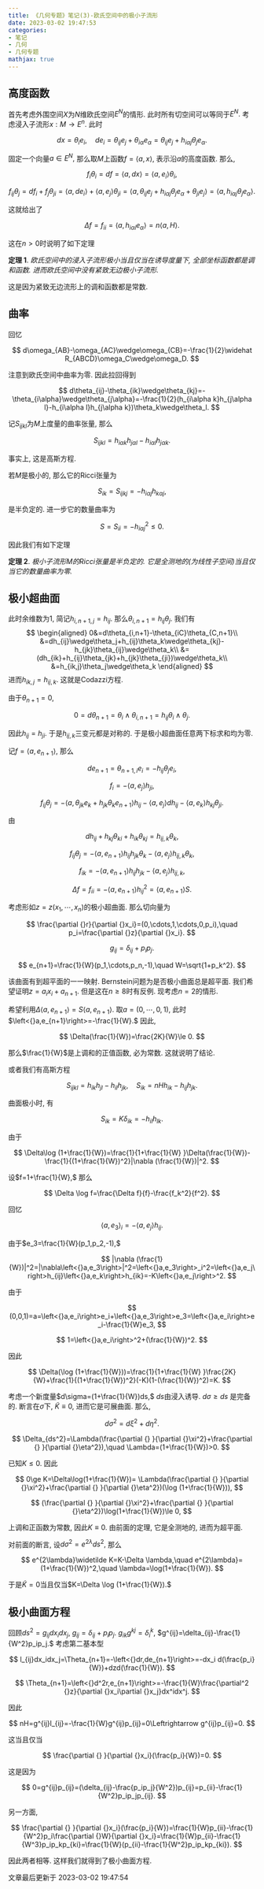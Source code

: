 ```yaml
---
title: 《几何专题》笔记(3)-欧氏空间中的极小子流形
date: 2023-03-02 19:47:53
categories: 
- 笔记
- 几何
- 几何专题
mathjax: true
---
```


## 高度函数

首先考虑外围空间$X$为$N$维欧氏空间$E^N$的情形.
此时所有切空间可以等同于$E^N.$ 考虑浸入子流形$x:M\rightarrow E^n.$ 此时


$$
dx=\theta_i e_i,\quad de_i=\theta_{ij}e_j+\theta_{i\alpha}e_\alpha=\theta_{ij}e_j+h_{i\alpha j}\theta_j e_\alpha.
$$



固定一个向量$a\in E^N,$ 那么取$M$上函数$f=\left<{}a,x\right>,$
表示沿$a$的高度函数. 那么,


$$
f_i\theta_i=df=\left<{}a,dx\right>=\left<{}a,e_i\right>\theta_i,
$$




$$
f_{ij}\theta_j=d f_i+f_j\theta_{ji}=\left<{}a,de_i\right>+\left<{}a,e_j\right>\theta_{ji}=\left<{}a,\theta_{ij}e_j+h_{i\alpha j}\theta_j e_\alpha+\theta_{ji}e_j\right>=\left<{}a,h_{i\alpha j}\theta_je_\alpha\right>.
$$


这就给出了


$$
\Delta f=f_{ii}=\left<{}a,h_{i\alpha i}e_\alpha\right>=n\left<{}a,H\right>.
$$


这在$n>0$时说明了如下定理

**定理 1**. *欧氏空间中的浸入子流形极小当且仅当在诱导度量下, 全部坐标函数都是调和函数. 进而欧氏空间中没有紧致无边极小子流形.* 

这是因为紧致无边流形上的调和函数都是常数.

## 曲率

回忆


$$
d\omega_{AB}-\omega_{AC}\wedge\omega_{CB}=-\frac{1}{2}\widehat R_{ABCD}\omega_C\wedge\omega_D.
$$


注意到欧氏空间中曲率为零. 因此拉回得到


$$
d\theta_{ij}-\theta_{ik}\wedge\theta_{kj}=-\theta_{i\alpha}\wedge\theta_{j\alpha}=-\frac{1}{2}(h_{i\alpha k}h_{j\alpha l}-h_{i\alpha l}h_{j\alpha k})\theta_k\wedge\theta_l.
$$


记$S_{ijkl}$为$M$上度量的曲率张量, 那么


$$
S_{ijkl}=h_{i\alpha k}h_{j\alpha l}-h_{i\alpha l}h_{j\alpha k}.
$$


事实上, 这是高斯方程.

若$M$是极小的, 那么它的Ricci张量为


$$
S_{ik}=S_{ijkj}=-h_{i\alpha j}h_{k\alpha j},
$$

 是半负定的.
进一步它的数量曲率为 

$$
S=S_{ii}=-h_{i\alpha j}^2\le 0.
$$


因此我们有如下定理

**定理 2**. *极小子流形$M$的Ricci张量是半负定的. 它是全测地的(为线性子空间)当且仅当它的数量曲率为零.* 

## 极小超曲面

此时余维数为$1,$ 简记$h_{i,n+1,j}=h_{ij}.$
那么$\theta_{i,n+1}=h_{ij}\theta_j.$ 我们有 
$$
\begin{aligned}
 0&=d\theta_{i,n+1}-\theta_{iC}\theta_{C,n+1}\\
 &=dh_{ij}\wedge\theta_j+h_{ij}\theta_k\wedge\theta_{kj}-h_{jk}\theta_{ij}\wedge\theta_k\\
 &=(dh_{ik}+h_{ij}\theta_{jk}+h_{jk}\theta_{ji})\wedge\theta_k\\
 &=h_{ik,j}\theta_j\wedge\theta_k
 \end{aligned}
$$
 进而$h_{ik,j}=h_{ij,k}.$ 这就是Codazzi方程.

由于$\theta_{n+1}=0,$


$$
0=d\theta_{n+1}=\theta_i\wedge\theta_{i,n+1}=h_{ij}\theta_i\wedge\theta_j.
$$


因此$h_{ij}=h_{ji}.$ 于是$h_{ij,k}$三变元都是对称的.
于是极小超曲面任意两下标求和均为零.

记$f=\left<{}a,e_{n+1}\right>,$ 那么


$$
d e_{n+1}=\theta_{n+1,i}e_i=-h_{ij}\theta_je_i,
$$




$$
f_i=-\left<{}a,e_j\right>h_{ji},
$$




$$
f_{ij}\theta_j=-\left<{}a,\theta_{jk}e_k+h_{jk}\theta_ke_{n+1}\right>h_{ij}-\left<{}a,e_j\right>dh_{ij}-\left<{}a,e_k\right>h_{kj}\theta_{ji}.
$$


由

$$
dh_{ij}+h_{kj}\theta_{ki}+h_{ik}\theta_{kj}=h_{ij,k}\theta_k,
$$




$$
f_{ij}\theta_j=-\left<{}a,e_{n+1}\right>h_{ij}h_{jk}\theta_k-\left<{}a,e_j\right>h_{ij,k}\theta_k,
$$




$$
f_{ik}=-\left<{}a,e_{n+1}\right>h_{ij}h_{jk}-\left<{}a,e_j\right>h_{ij,k},
$$




$$
\Delta f=f_{ii}=-\left<{}a,e_{n+1}\right>h_{ij}^2=\left<{}a,e_{n+1}\right>S.
$$



考虑形如$z=z(x_1,\cdots,x_n)$的极小超曲面. 那么切向量为


$$
\frac{\partial {}r}{\partial {}x_i}=(0,\cdots,1,\cdots,0,p_i),\quad p_i=\frac{\partial {}z}{\partial {}x_i}.
$$




$$
g_{ij}=\delta_{ij}+p_ip_j.
$$




$$
e_{n+1}=\frac{1}{W}(p_1,\cdots,p_n,-1),\quad W=\sqrt{1+p_k^2}.
$$


该曲面有到超平面的一一映射. Bernstein问题为是否极小曲面总是超平面.
我们希望证明$z=a_ix_i+a_{n+1}.$ 但是这在$n\ge 8$时有反例.
现考虑$n=2$的情形.

希望利用$\Delta \left<{}a,e_{n+1}\right>=S\left<{}a,e_{n+1}\right>.$
取$a=(0,\cdots,0,1),$ 此时$\left<{}a,e_{n+1}\right>=-\frac{1}{W}.$ 因此,


$$
\Delta(\frac{1}{W})=\frac{2K}{W}\le 0.
$$


那么$\frac{1}{W}$是上调和的正值函数, 必为常数. 这就说明了结论.

或者我们有高斯方程


$$
S_{ijkl}=h_{ik}h_{jl}-h_{il}h_{jk},\quad S_{ik}=nHh_{ik}-h_{ij}h_{jk}.
$$


曲面极小时, 有 

$$
S_{ik}=K\delta_{ik}=-h_{il}h_{lk}.
$$

 由于


$$
\Delta\log (1+\frac{1}{W})=\frac{1}{1+\frac{1}{W} }\Delta(\frac{1}{W})-\frac{1}{(1+\frac{1}{W})^2}|\nabla (\frac{1}{W})|^2.
$$


设$f=1+\frac{1}{W},$ 那么


$$
\Delta \log f=\frac{\Delta f}{f}-\frac{f_k^2}{f^2}.
$$

 回忆


$$
\left<{}a,e_3\right>_i=-\left<{}a,e_j\right>h_{ij}.
$$


由于$e_3=\frac{1}{W}(p_1,p_2,-1),$


$$
|\nabla (\frac{1}{W})|^2=|\nabla\left<{}a,e_3\right>|^2=\left<{}a,e_3\right>_i^2=\left<{}a,e_j\right>h_{ij}\left<{}a,e_k\right>h_{ik}=-K\left<{}a,e_j\right>^2.
$$


由于


$$
(0,0,1)=a=\left<{}a,e_i\right>e_i+\left<{}a,e_3\right>e_3=\left<{}a,e_i\right>e_i-\frac{1}{W}e_3,
$$




$$
1=\left<{}a,e_i\right>^2+(\frac{1}{W})^2.
$$

 因此


$$
\Delta(\log (1+\frac{1}{W}))=\frac{1}{1+\frac{1}{W} }\frac{2K}{W}+\frac{1}{(1+\frac{1}{W})^2}(-K)(1-(\frac{1}{W})^2)=K.
$$



考虑一个新度量$d\sigma=(1+\frac{1}{W})ds,$ $ds$由浸入诱导.
$d\sigma\ge ds$ 是完备的. 断言在$\sigma$下, $\widetilde K\equiv 0,$
进而它是可展曲面. 那么, 

$$
d\sigma^2=d\xi^2+d\eta^2.
$$




$$
\Delta_{ds^2}=\Lambda(\frac{\partial {} }{\partial {}\xi^2}+\frac{\partial {} }{\partial {}\eta^2}),\quad \Lambda=(1+\frac{1}{W})>0.
$$


已知$K\le 0.$ 因此


$$
0\ge K=\Delta\log(1+\frac{1}{W})= \Lambda(\frac{\partial {} }{\partial {}\xi^2}+\frac{\partial {} }{\partial {}\eta^2})(\log (1+\frac{1}{W})),
$$




$$
(\frac{\partial {} }{\partial {}\xi^2}+\frac{\partial {} }{\partial {}\eta^2})\log(1+\frac{1}{W})\le 0,
$$


上调和正函数为常数, 因此$K\equiv 0.$ 由前面的定理, 它是全测地的,
进而为超平面.

对前面的断言, 设$d\sigma^2=e^{2\lambda}ds^2,$ 那么


$$
e^{2\lambda}\widetilde K=K-\Delta \lambda,\quad e^{2\lambda}=(1+\frac{1}{W})^2,\quad \lambda=\log(1+\frac{1}{W}).
$$


于是$\widetilde K=0$当且仅当$K=\Delta \log (1+\frac{1}{W}).$

## 极小曲面方程

回顾$ds^2=g_{ij}dx_idx_j,$ $g_{ij}=\delta_{ij}+p_ip_j.$
$g_{ik}g^{kj}=\delta_i^k,$ $g^{ij}=\delta_{ij}-\frac{1}{W^2}p_ip_j.$
考虑第二基本型


$$
l_{ij}dx_idx_j=\Theta_{n+1}=-\left<{}dr,de_{n+1}\right>=-dx_i d(\frac{p_i}{W})+dzd(\frac{1}{W}).
$$




$$
\Theta_{n+1}=\left<{}d^2r,e_{n+1}\right>=-\frac{1}{W}\frac{\partial^2 {}z}{\partial {}x_i\partial {}x_j}dx^idx^j.
$$


因此


$$
nH=g^{ij}l_{ij}=-\frac{1}{W}g^{ij}p_{ij}=0\Leftrightarrow g^{ij}p_{ij}=0.
$$


这当且仅当 

$$
\frac{\partial {} }{\partial {}x_i}(\frac{p_i}{W})=0.
$$


这是因为


$$
0=g^{ij}p_{ij}=(\delta_{ij}-\frac{p_ip_j}{W^2})p_{ij}=p_{ii}-\frac{1}{W^2}p_ip_jp_{ij}.
$$


另一方面,


$$
\frac{\partial {} }{\partial {}x_i}(\frac{p_i}{W})=\frac{1}{W}p_{ii}-\frac{1}{W^2}p_i\frac{\partial {}W}{\partial {}x_i}=\frac{1}{W}p_{ii}-\frac{1}{W^3}p_ip_kp_{ki}=\frac{1}{W}(p_{ii}-\frac{1}{W^2}p_ip_kp_{ki}).
$$


因此两者相等. 这样我们就得到了极小曲面方程.

文章最后更新于 2023-03-02 19:47:54 
